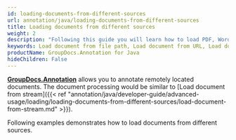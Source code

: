 ```yaml
---
id: loading-documents-from-different-sources
url: annotation/java/loading-documents-from-different-sources
title: Loading documents from different sources
weight: 2
description: "Following this guide you will learn how to load PDF, Word, Excel, PowerPoint documents by local file path, stream or URL for further processing with GroupDocs.Annotation for Java API."
keywords: Load document from file path, Load document from URL, Load document from stream
productName: GroupDocs.Annotation for Java
hideChildren: False
---
```

[**GroupDocs.Annotation**](https://products.groupdocs.com/annotation/java) allows you to annotate remotely located documents. The document processing would be similar to [Load document from stream]({{< ref "annotation/java/developer-guide/advanced-usage/loading/loading-documents-from-different-sources/load-document-from-stream.md" >}}).

Following examples demonstrates how to load documents from different sources.
